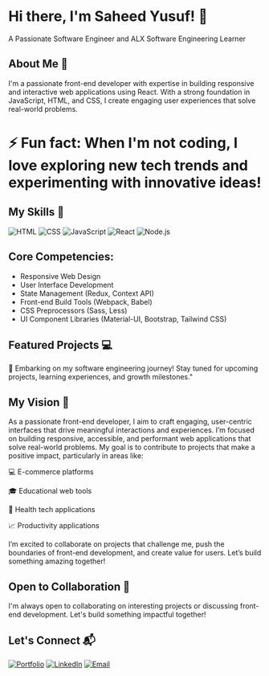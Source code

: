 # Hi there, I'm Saheed Yusuf! 👋 
A Passionate Software Engineer and ALX Software Engineering Learner

## About Me 🚀

I'm a passionate front-end developer with expertise in building responsive and interactive web applications using React. With a strong foundation in JavaScript, HTML, and CSS, I create engaging user experiences that solve real-world problems.


# ⚡ Fun fact: When I'm not coding, I love exploring new tech trends and experimenting with innovative ideas!


## My Skills 🧠

![HTML](https://img.shields.io/badge/-HTML-E34F26?style=flat-square&logo=html5&logoColor=white)
![CSS](https://img.shields.io/badge/-CSS-1572B6?style=flat-square&logo=css3&logoColor=white)
![JavaScript](https://img.shields.io/badge/-JavaScript-F7DF1E?style=flat-square&logo=javascript&logoColor=black)
![React](https://img.shields.io/badge/-React-61DAFB?style=flat-square&logo=react&logoColor=black)
![Node.js](https://img.shields.io/badge/-Node.js-339933?style=flat-square&logo=node.js&logoColor=white)


 ## Core Competencies:
- Responsive Web Design
- User Interface Development
- State Management (Redux, Context API)
- Front-end Build Tools (Webpack, Babel)
- CSS Preprocessors (Sass, Less)
- UI Component Libraries (Material-UI, Bootstrap, Tailwind CSS)

## Featured Projects 💻

🚧 Embarking on my software engineering journey! Stay tuned for upcoming projects, learning experiences, and growth milestones."



## My Vision 🔭

As a passionate front-end developer, I aim to craft engaging, user-centric interfaces that drive meaningful interactions and experiences. I’m focused on building responsive, accessible, and performant web applications that solve real-world problems. My goal is to contribute to projects that make a positive impact, particularly in areas like:

💻 E-commerce platforms

🎓 Educational web tools

🏥  Health tech applications

📈 Productivity applications


I’m excited to collaborate on projects that challenge me, push the boundaries of front-end development, and create value for users. Let’s build something amazing together!


## Open to Collaboration 🤝
I'm always open to collaborating on interesting projects or discussing front-end development.
Let's build something impactful together!

## Let's Connect 📬

[![Portfolio](https://img.shields.io/badge/-Portfolio-important)](https://sites.google.com/view/saheedyusuf/home?authuser=0)
[![LinkedIn](https://img.shields.io/badge/-LinkedIn-blue)](https://www.linkedin.com/in/saheed-yusuf-ba7171174)
[![Email](https://img.shields.io/badge/-Email-red)](mailto:oladimejisaeed@gmail.com)




